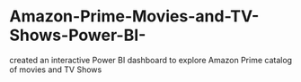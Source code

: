 # Amazon-Prime-Movies-and-TV-Shows-Power-BI-
created an interactive Power BI dashboard to explore Amazon Prime catalog of movies and TV Shows
